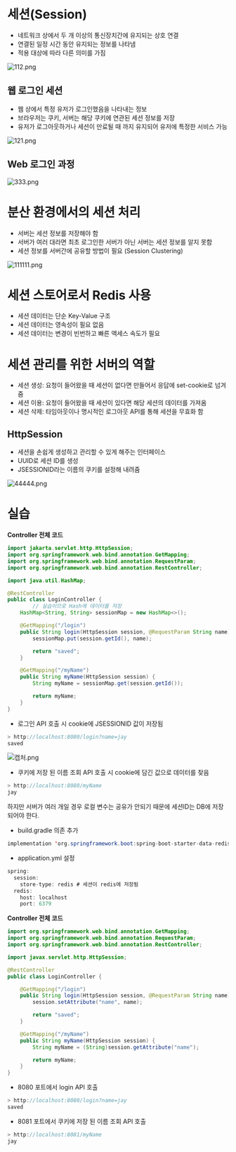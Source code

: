 # 세션(Session)

- 네트워크 상에서 두 개 이상의 통신장치간에 유지되는 상호 연결
- 연결된 일정 시간 동안 유지되는 정보를 나타냄
- 적용 대상에 따라 다른 의미를 가짐

![112.png](https://s3-us-west-2.amazonaws.com/secure.notion-static.com/685b0e0d-693f-4b00-be4c-f99b4688c746/112.png)

## 웹 로그인 세션

- 웹 상에서 특정 유저가 로그인했음을 나타내는 정보
- 브라우저는 쿠키, 서버는 해당 쿠키에 연관된 세션 정보를 저장
- 유저가 로그아웃하거나 세션이 만료될 때 까지 유지되어 유저에 특정한 서비스 가능

![121.png](https://s3-us-west-2.amazonaws.com/secure.notion-static.com/70700f15-37b5-452d-8f84-2dd4ca30531d/121.png)

## Web 로그인 과정

![333.png](https://s3-us-west-2.amazonaws.com/secure.notion-static.com/40293e74-fa9f-4d17-875d-f09b15debbda/333.png)

# 분산 환경에서의 세션 처리

- 서버는 세션 정보를 저장해야 함
- 서버가 여러 대라면 최초 로그인한 서버가 아닌 서버는 세션 정보를 알지 못함
- 세션 정보를 서버간에 공유할 방법이 필요 (Session Clustering)

![111111.png](https://s3-us-west-2.amazonaws.com/secure.notion-static.com/e8640da4-46b8-49ce-b023-a9c8aa35a227/111111.png)

# 세션 스토어로서 Redis 사용

- 세션 데이터는 단순 Key-Value 구조
- 세션 데이터는 영속성이 필요 없음
- 세션 데이터는 변경이 빈번하고 빠른 액세스 속도가 필요

# 세션 관리를 위한 서버의 역할

- 세션 생성: 요청이 들어왔을 때 세션이 없다면 만들어서 응답에 set-cookie로 넘겨줌
- 세션 이용: 요청이 들어왔을 때 세션이 있다면 해당 세션의 데이터를 가져옴
- 세션 삭제: 타임아웃이나 명시적인 로그아웃 API를 통해 세션을 무효화 함

## HttpSession

- 세션을 손쉽게 생성하고 관리할 수 있게 해주는 인터페이스
- UUID로 세션 ID를 생성
- JSESSIONID라는 이름의 쿠키를 설정해 내려줌

![44444.png](https://s3-us-west-2.amazonaws.com/secure.notion-static.com/958837d1-884d-460f-adb7-805ff5ea8c35/44444.png)

# 실습

**Controller 전체 코드**

```java
import jakarta.servlet.http.HttpSession;
import org.springframework.web.bind.annotation.GetMapping;
import org.springframework.web.bind.annotation.RequestParam;
import org.springframework.web.bind.annotation.RestController;

import java.util.HashMap;

@RestController
public class LoginController {
		// 실습이므로 Hash에 데이터를 저장
    HashMap<String, String> sessionMap = new HashMap<>();

    @GetMapping("/login")
    public String login(HttpSession session, @RequestParam String name) {
        sessionMap.put(session.getId(), name);

        return "saved";
    }

    @GetMapping("/myName")
    public String myName(HttpSession session) {
        String myName = sessionMap.get(session.getId());

        return myName;
    }
}
```

- 로그인 API 호출 시 cookie에 JSESSIONID 값이 저장됨

```java
> http://localhost:8080/login?name=jay
saved
```

![캡처.png](https://s3-us-west-2.amazonaws.com/secure.notion-static.com/6555d001-22d2-494c-bdf3-89adfa7d9319/%EC%BA%A1%EC%B2%98.png)

- 쿠키에 저장 된 이름 조회 API 호출 시 cookie에 담긴 값으로 데이터를 찾음

```java
> http://localhost:8080/myName
jay
```

하지만 서버가 여러 개일 경우 로컬 변수는 공유가 안되기 때문에 세션ID는 DB에 저장되어야 한다.

- build.gradle 의존 추가

```java
implementation 'org.springframework.boot:spring-boot-starter-data-redis'
```

- application.yml 설정

```java
spring:
  session:
    store-type: redis # 세션이 redis에 저장됨
  redis:
    host: localhost
    port: 6379
```

**Controller 전체 코드**

```java
import org.springframework.web.bind.annotation.GetMapping;
import org.springframework.web.bind.annotation.RequestParam;
import org.springframework.web.bind.annotation.RestController;

import javax.servlet.http.HttpSession;

@RestController
public class LoginController {

    @GetMapping("/login")
    public String login(HttpSession session, @RequestParam String name) {
        session.setAttribute("name", name);

        return "saved";
    }

    @GetMapping("/myName")
    public String myName(HttpSession session) {
        String myName = (String)session.getAttribute("name");

        return myName;
    }
}
```

- 8080 포트에서 login API 호출

```java
> http://localhost:8080/login?name=jay
saved
```

- 8081 포트에서 쿠키에 저장 된 이름 조회 API 호출

```java
> http://localhost:8081/myName
jay
```